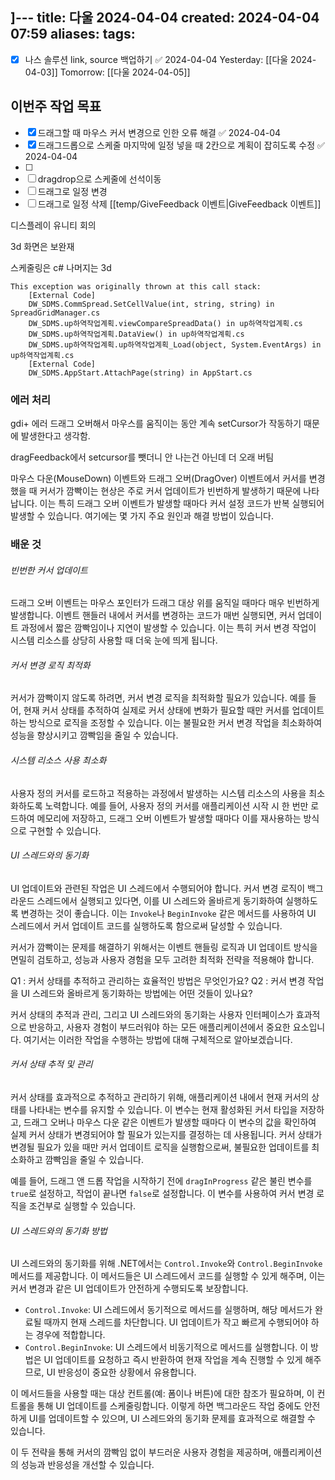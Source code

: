 ]---
title: 다울 2024-04-04
created: 2024-04-04 07:59
aliases: 
tags:
---
- [x] 나스 솔루션 link, source 백업하기 ✅ 2024-04-04
Yesterday: [[다울 2024-04-03]]
Tomorrow: [[다울 2024-04-05]]

## 이번주 작업 목표
- [x] 드래그할 때 마우스 커서 변경으로 인한 오류 해결 ✅ 2024-04-04
- [x] 드래그드롭으로 스케줄 마지막에 일정 넣을 때 2칸으로 계획이 잡히도록 수정 ✅ 2024-04-04
- [ ] 
- [ ] dragdrop으로 스케줄에 선석이동
- [ ] 드래그로 일정 변경
- [ ] 드래그로 일정 삭제
[[temp/GiveFeedback 이벤트|GiveFeedback 이벤트]]

디스플레이 유니티 회의

3d 화면은 보완재

스케줄링은 c#
나머지는 3d

```
This exception was originally thrown at this call stack:
    [External Code]
    DW_SDMS.CommSpread.SetCellValue(int, string, string) in SpreadGridManager.cs
    DW_SDMS.up하역작업계획.viewCompareSpreadData() in up하역작업계획.cs
    DW_SDMS.up하역작업계획.DataView() in up하역작업계획.cs
    DW_SDMS.up하역작업계획.up하역작업계획_Load(object, System.EventArgs) in up하역작업계획.cs
    [External Code]
    DW_SDMS.AppStart.AttachPage(string) in AppStart.cs
```

### 에러 처리
gdi+ 에러
드래그 오버해서 마우스를 움직이는 동안 계속 setCursor가 작동하기 때문에 발생한다고 생각함.

dragFeedback에서 setcursor를 뺏더니 안 나는건 아닌데 더 오래 버팀


마우스 다운(MouseDown) 이벤트와 드래그 오버(DragOver) 이벤트에서 커서를 변경했을 때 커서가 깜빡이는 현상은 주로 커서 업데이트가 빈번하게 발생하기 때문에 나타납니다. 이는 특히 드래그 오버 이벤트가 발생할 때마다 커서 설정 코드가 반복 실행되어 발생할 수 있습니다. 여기에는 몇 가지 주요 원인과 해결 방법이 있습니다.


### 배운 것
###### 빈번한 커서 업데이트
드래그 오버 이벤트는 
마우스 포인터가 드래그 대상 위를 움직일 때마다 매우 빈번하게 발생합니다. 
이벤트 핸들러 내에서 커서를 변경하는 코드가 매번 실행되면, 
커서 업데이트 과정에서 짧은 깜빡임이나 지연이 발생할 수 있습니다. 
이는 특히 커서 변경 작업이 시스템 리소스를 상당히 사용할 때 더욱 눈에 띄게 됩니다.

###### 커서 변경 로직 최적화
커서가 깜빡이지 않도록 하려면, 커서 변경 로직을 최적화할 필요가 있습니다. 
예를 들어, 현재 커서 상태를 추적하여 실제로 커서 상태에 변화가 필요할 때만 커서를 업데이트하는 방식으로 로직을 조정할 수 있습니다. 
이는 불필요한 커서 변경 작업을 최소화하여 성능을 향상시키고 깜빡임을 줄일 수 있습니다.

###### 시스템 리소스 사용 최소화
사용자 정의 커서를 로드하고 적용하는 과정에서 발생하는 시스템 리소스의 사용을 최소화하도록 노력합니다. 
예를 들어, 
사용자 정의 커서를 애플리케이션 시작 시 한 번만 로드하여 
메모리에 저장하고, 
드래그 오버 이벤트가 발생할 때마다 이를 재사용하는 방식으로 구현할 수 있습니다.

###### UI 스레드와의 동기화
UI 업데이트와 관련된 작업은 UI 스레드에서 수행되어야 합니다. 
커서 변경 로직이 백그라운드 스레드에서 실행되고 있다면, 
이를 UI 스레드와 올바르게 동기화하여 실행하도록 변경하는 것이 좋습니다. 
이는 `Invoke`나 `BeginInvoke` 같은 메서드를 사용하여 
UI 스레드에서 커서 업데이트 코드를 실행하도록 함으로써 달성할 수 있습니다.

커서가 깜빡이는 문제를 해결하기 위해서는 
이벤트 핸들링 로직과 UI 업데이트 방식을 면밀히 검토하고, 
성능과 사용자 경험을 모두 고려한 최적화 전략을 적용해야 합니다.

Q1 : 커서 상태를 추적하고 관리하는 효율적인 방법은 무엇인가요?
Q2 : 커서 변경 작업을 UI 스레드와 올바르게 동기화하는 방법에는 어떤 것들이 있나요?

커서 상태의 추적과 관리, 
그리고 UI 스레드와의 동기화는 사용자 인터페이스가 효과적으로 반응하고, 
사용자 경험이 부드러워야 하는 모든 애플리케이션에서 중요한 요소입니다. 
여기서는 이러한 작업을 수행하는 방법에 대해 구체적으로 알아보겠습니다.

###### 커서 상태 추적 및 관리
커서 상태를 효과적으로 추적하고 관리하기 위해, 
애플리케이션 내에서 현재 커서의 상태를 나타내는 변수를 유지할 수 있습니다. 
이 변수는 현재 활성화된 커서 타입을 저장하고, 
드래그 오버나 마우스 다운 같은 이벤트가 발생할 때마다 
이 변수의 값을 확인하여 
실제 커서 상태가 변경되어야 할 필요가 있는지를 결정하는 데 사용됩니다. 
커서 상태가 변경될 필요가 있을 때만 커서 업데이트 로직을 실행함으로써, 
불필요한 업데이트를 최소화하고 깜빡임을 줄일 수 있습니다.

예를 들어, 드래그 앤 드롭 작업을 시작하기 전에 `dragInProgress` 같은 불린 변수를 `true`로 설정하고, 작업이 끝나면 `false`로 설정합니다. 이 변수를 사용하여 커서 변경 로직을 조건부로 실행할 수 있습니다.

###### UI 스레드와의 동기화 방법
UI 스레드와의 동기화를 위해 .NET에서는 `Control.Invoke`와 `Control.BeginInvoke` 메서드를 제공합니다. 이 메서드들은 UI 스레드에서 코드를 실행할 수 있게 해주며, 이는 커서 변경과 같은 UI 업데이트가 안전하게 수행되도록 보장합니다.

- `Control.Invoke`: UI 스레드에서 동기적으로 메서드를 실행하며, 해당 메서드가 완료될 때까지 현재 스레드를 차단합니다. UI 업데이트가 작고 빠르게 수행되어야 하는 경우에 적합합니다.
- `Control.BeginInvoke`: UI 스레드에서 비동기적으로 메서드를 실행합니다. 이 방법은 UI 업데이트를 요청하고 즉시 반환하여 현재 작업을 계속 진행할 수 있게 해주므로, UI 반응성이 중요한 상황에서 유용합니다.

이 메서드들을 사용할 때는 대상 컨트롤(예: 폼이나 버튼)에 대한 참조가 필요하며, 이 컨트롤을 통해 UI 업데이트를 스케줄링합니다. 이렇게 하면 백그라운드 작업 중에도 안전하게 UI를 업데이트할 수 있으며, UI 스레드와의 동기화 문제를 효과적으로 해결할 수 있습니다.

이 두 전략을 통해 커서의 깜빡임 없이 부드러운 사용자 경험을 제공하며, 애플리케이션의 성능과 반응성을 개선할 수 있습니다.